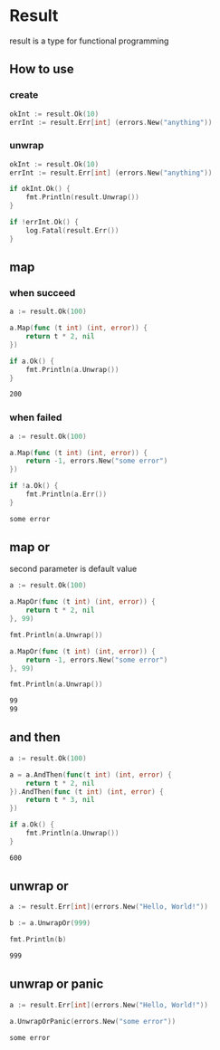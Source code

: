 # Result

result is a type for functional programming

## How to use

### create

```go
okInt := result.Ok(10)
errInt := result.Err[int] (errors.New("anything"))
```

### unwrap

```go
okInt := result.Ok(10)
errInt := result.Err[int] (errors.New("anything"))

if okInt.Ok() {
    fmt.Println(result.Unwrap())
}

if !errInt.Ok() {
    log.Fatal(result.Err())
}
```

## map

### when succeed

```go
a := result.Ok(100)

a.Map(func (t int) (int, error)) {
    return t * 2, nil
})

if a.Ok() {
    fmt.Println(a.Unwrap())
}
```

```bash
200
```

### when failed

```go
a := result.Ok(100)

a.Map(func (t int) (int, error)) {
    return -1, errors.New("some error")
})

if !a.Ok() {
    fmt.Println(a.Err())
}
```

```bash
some error
```

## map or

second parameter is default value

```go
a := result.Ok(100)

a.MapOr(func (t int) (int, error)) {
    return t * 2, nil
}, 99)

fmt.Println(a.Unwrap())

a.MapOr(func (t int) (int, error)) {
    return -1, errors.New("some error")
}, 99)

fmt.Println(a.Unwrap())
```

```bash
99
99
```

## and then

```go
a := result.Ok(100)

a = a.AndThen(func(t int) (int, error) {
    return t * 2, nil
}).AndThen(func (t int) (int, error) {
    return t * 3, nil
})

if a.Ok() {
    fmt.Println(a.Unwrap())
}
```

```bash
600
```

## unwrap or

```go
a := result.Err[int](errors.New("Hello, World!"))

b := a.UnwrapOr(999)

fmt.Println(b)
```

```bash
999
```

## unwrap or panic

```go
a := result.Err[int](errors.New("Hello, World!"))

a.UnwrapOrPanic(errors.New("some error"))
```

```bash
some error
```
